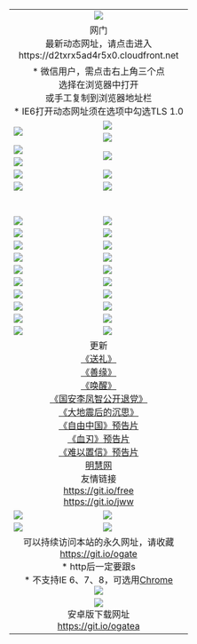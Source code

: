 ﻿<table>
  <tr></tr>
  <tr><td colspan=2 align=center><img src="https://cloud.githubusercontent.com/assets/11880933/13434984/f430fae2-e012-11e5-814f-c2df1e82b247.jpg" /></td></tr>
  <tr><td colspan=2 align=center>网门<br>最新动态网址，请点击进入
<br>https://d2txrx5ad4r5x0.cloudfront.net
    </td>
  </tr>
  <tr>
    <td colspan=2 align=center>* 微信用户，需点击右上角三个点<br>选择在浏览器中打开<br>或手工复制到浏览器地址栏
    <br>* IE6打开动态网址须在选项中勾选TLS 1.0</td>
  </tr>
  <tr>
    <td rowspan=2><a href="https://d2txrx5ad4r5x0.cloudfront.net/ogUP.aspx?name=11DKC.mp4&list=11DKC" target="_blank"><img src="https://d2txrx5ad4r5x0.cloudfront.net/Up/11DKC1.jpg" /></a></td> 
    <td><div><a href="https://d2txrx5ad4r5x0.cloudfront.net/ogUP.aspx?name=LRWS.mp4&list=LRWS" target="_blank"><img src="https://d2txrx5ad4r5x0.cloudfront.net/Up/LRWS.jpg" /></a></td>
   </tr>
  <tr>
    <td><a href="https://d2txrx5ad4r5x0.cloudfront.net/ogNiceVedio.aspx" target="_blank"><img src="https://d2txrx5ad4r5x0.cloudfront.net/Up/11TGKDY.jpg" /></a></td>
  </tr>
  <tr>
    <td><a href="https://d2txrx5ad4r5x0.cloudfront.net/ogUP.aspx?name=JQR.mp4&count=2" target="_blank"><img src="https://d2txrx5ad4r5x0.cloudfront.net/Up/JQR.jpg" /></a></td>   
    <td rowspan=2><a href="https://d2txrx5ad4r5x0.cloudfront.net/ogUP.aspx?name=JP.mp4&count=9" target="_blank"><img src="https://d2txrx5ad4r5x0.cloudfront.net/Up/JP.jpg" /></td>
  </tr>
  <tr>
    <td><a href="https://d2txrx5ad4r5x0.cloudfront.net/ogUP.aspx?name=WH.mp4" target="_blank"><img src="https://d2txrx5ad4r5x0.cloudfront.net/Up/WH.jpg" /></a></td>
  </tr>
  <tr>
    <td><a href="https://d2txrx5ad4r5x0.cloudfront.net/ogUP.aspx?name=SSZJ.mp4&list=SSZJ" target="_blank"><img src="https://d2txrx5ad4r5x0.cloudfront.net/Up/SSZJ.jpg" /></a></td>
    <td><a href="https://d2txrx5ad4r5x0.cloudfront.net/ogUP.aspx?name=1XQK.mp4&count=13" target="_blank"><img src="https://d2txrx5ad4r5x0.cloudfront.net/Up/1XQK.jpg" /></a</td>
  </tr>
  <tr>
    <td><a href="https://d2txrx5ad4r5x0.cloudfront.net/ogUP.aspx?name=ZY.mp4&count=2015|16" target="_blank"><img src="https://d2txrx5ad4r5x0.cloudfront.net/Up/ZY.jpg" /></a</td>
    <td><a href="https://d2txrx5ad4r5x0.cloudfront.net/ogUP.aspx?name=XTFY.mp4&count=B|2,A|24" target="_blank"><img src="https://d2txrx5ad4r5x0.cloudfront.net/Up/XTFY.jpg" /></a></td>
  </tr>
  <tr height="40">
  </tr>
  <tr>
    <td><a href="https://d2txrx5ad4r5x0.cloudfront.net/ogUP.aspx?name=4EE/QQ.mp4&list=4EEQQ" target="_blank"><img src="https://d2txrx5ad4r5x0.cloudfront.net/Up/4EE/QQ0.jpg"/></a></td>
    <td><a href="https://d2txrx5ad4r5x0.cloudfront.net/ogUP.aspx?name=4EE/HQ.mp4&list=4EEHQ" target="_blank"><img src="https://d2txrx5ad4r5x0.cloudfront.net/Up/4EE/HQ0.jpg"/></a></td>
  </tr>
  <tr>
    <td><a href="https://d2txrx5ad4r5x0.cloudfront.net/ogUP.aspx?name=4EE/ZG.mp4&list=4EEZG" target="_blank"><img src="https://d2txrx5ad4r5x0.cloudfront.net/Up/4EE/ZG0.jpg"/></a></td>
    <td><a href="https://d2txrx5ad4r5x0.cloudfront.net/ogUP.aspx?name=4EE/DJ.mp4&list=4EEDJ" target="_blank"><img src="https://d2txrx5ad4r5x0.cloudfront.net/Up/4EE/DJ0.jpg"/></a></td>
  </tr>
  <tr>
    <td><a href="https://d2txrx5ad4r5x0.cloudfront.net/ogUP.aspx?name=4EE/GX.mp4&list=4EEGX" target="_blank"><img src="https://d2txrx5ad4r5x0.cloudfront.net/Up/4EE/GX0.jpg"/></a></td>
    <td><a href="https://d2txrx5ad4r5x0.cloudfront.net/ogUP.aspx?name=4EE/HD.mp4&list=4EEHD" target="_blank"><img src="https://d2txrx5ad4r5x0.cloudfront.net/Up/4EE/HD0.jpg"/></a></td>
  </tr>
  <tr>
    <td><a href="https://d2txrx5ad4r5x0.cloudfront.net/ogUP.aspx?name=4EE/TX.mp4&list=4EETX" target="_blank"><img src="https://d2txrx5ad4r5x0.cloudfront.net/Up/4EE/TX0.jpg"/></a></td>
    <td><a href="https://d2txrx5ad4r5x0.cloudfront.net/ogUP.aspx?name=4EE/WZ.mp4&list=4EEWZ" target="_blank"><img src="https://d2txrx5ad4r5x0.cloudfront.net/Up/4EE/WZ0.jpg"/></a></td>
  </tr>
  <tr>
    <td><a href="https://d2txrx5ad4r5x0.cloudfront.net/onUP.aspx?name=https://d1ni6yqhqrtjo7.cloudfront.net/" target="_blank"><img src="https://d2txrx5ad4r5x0.cloudfront.net/Up/0DTW.jpg"/></a></td>
    <td><a href="https://d2txrx5ad4r5x0.cloudfront.net/onUP.aspx?name=https://d240ns8up8earz.cloudfront.net/acenter/" target="_blank"><img src="https://d2txrx5ad4r5x0.cloudfront.net/Up/0TDW.jpg" /></a></td>
  </tr>
  <tr>
    <td><a href="https://d2txrx5ad4r5x0.cloudfront.net/onUP.aspx?name=https://d4508d6vomz2p.cloudfront.net/gb/nsc413.htm" target="_blank"><img src="https://d2txrx5ad4r5x0.cloudfront.net/Up/0DJY.jpg" /></a></td>
    <td><a href="https://d2txrx5ad4r5x0.cloudfront.net/onUP.aspx?name=https://dilo7bqpjb57y.cloudfront.net/xtr/gb/prog204.html" target="_blank"><img src="https://d2txrx5ad4r5x0.cloudfront.net/Up/0XTR.jpg" /></a></td>
  </tr>
  <tr>
    <td><a href="https://d2txrx5ad4r5x0.cloudfront.net/onUP.aspx?name=https://d3aj00iefsmfgc.cloudfront.net/" target="_blank"><img src="https://d2txrx5ad4r5x0.cloudfront.net/Up/0MHW.jpg" /></a></td>
    <td><a href="https://d2txrx5ad4r5x0.cloudfront.net/onUP.aspx?name=https://d20wz7qt14x5d2.cloudfront.net/" target="_blank"><img src="https://d2txrx5ad4r5x0.cloudfront.net/Up/0ZJW.jpg" /></a></td>
  </tr>
  <tr>
    <td><a href="https://d2txrx5ad4r5x0.cloudfront.net/ogUP.aspx?name=0FG.zip" target="_blank"><img src="https://d2txrx5ad4r5x0.cloudfront.net/Up/0FG.jpg" /></a></td>
    <td><a href="https://d2txrx5ad4r5x0.cloudfront.net/ogUP.aspx?name=0FGA.apk" target="_blank"><img src="https://d2txrx5ad4r5x0.cloudfront.net/Up/0FGA.jpg" /></a></td>
  </tr>
  <tr>
    <td><a href="https://d2txrx5ad4r5x0.cloudfront.net/ogUP.aspx?name=0U.zip" target="_blank"><img src="https://d2txrx5ad4r5x0.cloudfront.net/Up/0U.jpg" /></a></td>
    <td><a href="https://d2txrx5ad4r5x0.cloudfront.net/ogUP.aspx?name=0UA.apk" target="_blank"><img src="https://d2txrx5ad4r5x0.cloudfront.net/Up/0UA.jpg" /></a></td>
  </tr>
  <tr>
    <td><a href="https://d2txrx5ad4r5x0.cloudfront.net/ogUP.aspx?name=0iPPOTV.zip" target="_blank"><img src="https://d2txrx5ad4r5x0.cloudfront.net/Up/0iPPOTV.jpg" /></a></td>
    <td><a href="https://d2txrx5ad4r5x0.cloudfront.net/ogUP.aspx?name=0iNTD.apk" target="_blank"><img src="https://d2txrx5ad4r5x0.cloudfront.net/Up/0iNTD.jpg" /></a></td>
  </tr>
  <tr>
    <td colspan=2 align=center>更新<br>
      <a href="https://d2txrx5ad4r5x0.cloudfront.net/ogUP.aspx?name=4ESL.mp4" target="_blank">《送礼》</a><br>
      <a href="https://d2txrx5ad4r5x0.cloudfront.net/ogUP.aspx?name=4ESY.mp4" target="_blank">《善缘》</a><br>
      <a href="https://d2txrx5ad4r5x0.cloudfront.net/ogUP.aspx?name=4EHX.mp4" target="_blank">《唤醒》</a><br>
      <a href="https://d2txrx5ad4r5x0.cloudfront.net/ogUP.aspx?name=4LFZ.mp4" target="_blank">《国安李凤智公开退党》</a><br>
      <a href="https://d2txrx5ad4r5x0.cloudfront.net/ogUP.aspx?name=4DDZHDCS.mp4" target="_blank">《大地震后的沉思》</a><br>
      <a href="https://d2txrx5ad4r5x0.cloudfront.net/ogUP.aspx?name=11ZYZG0.mp4" target="_blank">《自由中国》预告片</a><br>
      <a href="https://d2txrx5ad4r5x0.cloudfront.net/ogUP.aspx?name=11XR.mp4" target="_blank">《血刃》预告片</a><br>
      <a href="https://d2txrx5ad4r5x0.cloudfront.net/ogUP.aspx?name=11NYZX.mp4&count=2" target="_blank">《难以置信》预告片</a><br>
      <a href="https://d2txrx5ad4r5x0.cloudfront.net/onUP.aspx?name=https://www.minghui.org/" target="_blank">明慧网</a><br>
      友情链接<br>
      <a href="https://d2txrx5ad4r5x0.cloudfront.net/onUP.aspx?name=https://git.io/free" target="_blank">https://git.io/free</a><br>
      <a href="https://d2txrx5ad4r5x0.cloudfront.net/onUP.aspx?name=https://git.io/jww" target="_blank">https://git.io/jww</a></td>
    </td>
  </tr>
  <tr>
    <td><a href="https://d2txrx5ad4r5x0.cloudfront.net/ogNice.aspx" target="_blank"><img src="https://d2txrx5ad4r5x0.cloudfront.net/Up/0WCYY.jpg" /></a></td>
    <td><a href="https://d2txrx5ad4r5x0.cloudfront.net/onCO.aspx?ob=600事物&op=增删改&args=WH1~%23类型6新闻%7c%23类型6评论&mode=" target="_blank"><img src="https://d2txrx5ad4r5x0.cloudfront.net/Up/0WZTT.jpg" /></a></td> 
  </tr>
  <tr>
    <td><a href="https://d2txrx5ad4r5x0.cloudfront.net/ogDY.aspx" target="_blank"><img src="https://d2txrx5ad4r5x0.cloudfront.net/Up/0FK.jpg" /></a></td>
    <td><a href="https://d2txrx5ad4r5x0.cloudfront.net/ogST.aspx" target="_blank"><img src="https://d2txrx5ad4r5x0.cloudfront.net/Up/0ST.jpg" /></a></td> 
  </tr>
  <tr>
    <td colspan=2 align=center>可以持续访问本站的永久网址，请收藏<br/><a href="https://git.io/ogate" target="_blank">https://git.io/ogate</a><br/>* http后一定要跟s<br/>* 不支持IE 6、7、8，可选用<a href="https://d2txrx5ad4r5x0.cloudfront.net/ogUP.aspx?name=0ChromePortable.zip">Chrome</a><br/><a href="https://d2txrx5ad4r5x0.cloudfront.net/Up/0WMGDL2.png" target="_blank"><img src="https://d2txrx5ad4r5x0.cloudfront.net/Up/0WMGD2.png"/></a></td>
  </tr>
  <tr>
    <td colspan=2 align=center><a href="https://d2txrx5ad4r5x0.cloudfront.net/ogUP.aspx?name=0oGate.apk" target="_blank"><img src="https://cloud.githubusercontent.com/assets/11880933/13720399/75e143ee-e842-11e5-9f0a-1421f423c80f.jpg" /></a><br>安卓版下载网址<br><a href="https://git.io/ogatea">https://git.io/ogatea</a></td>
  </tr>
  <!--tr>
    <td colspan=2 align=center>可能失效的动态网址
    </td>
  </tr-->
</table>
